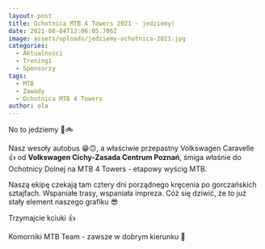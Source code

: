```yaml
---
layout: post
title: Ochotnica MTB 4 Towers 2021 - jedziemy!
date: 2021-08-04T12:06:05.706Z
image: assets/uploads/jedziemy-ochotnica-2021.jpg
categories:
  - Aktualności
  - Treningi
  - Sponsorzy
tags:
  - MTB
  - Zawody
  - Ochotnica MTB 4 Towers
author: ola
---
```

No to jedziemy 🚚🚲

Nasz wesoły autobus 😁🙃, a właściwie przepastny Volkswagen  Caravelle 👍 od **Volkswagen Cichy-Zasada Centrum Poznań**, śmiga właśnie do Ochotnicy Dolnej na MTB 4 Towers - etapowy wyścig MTB.
<!--more-->

Naszą ekipę czekają tam cztery dni porządnego kręcenia po gorczańskich sztajfach. Wspaniałe trasy, wspaniała impreza. Cóż się dziwić, że to już stały element naszego grafiku 😎

Trzymajcie kciuki 👍

Komorniki MTB Team - zawsze w dobrym kierunku 🙂 